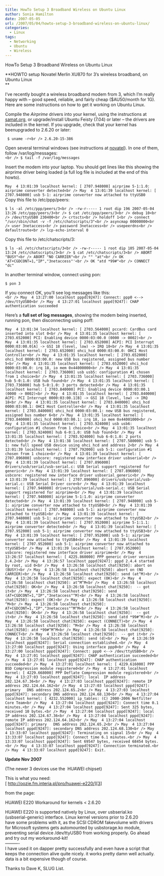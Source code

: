 ```yaml
---
title: HowTo Setup 3 Broadband Wireless on Ubuntu Linux
author: Sonia Hamilton
date: 2007-05-05
url: /2007/05/04/howto-setup-3-broadband-wireless-on-ubuntu-linux/
categories:
  - Linux
tags:
  - Networking
  - Ubuntu
  - Wireless
---
```

HowTo Setup 3 Broadband Wireless on Ubuntu Linux
<!--more-->

**HOWTO setup Novatel Merlin XU870 for 3&#8217;s wireless broadband, on Ubuntu Linux  
**

I&#8217;ve recently bought a wireless broadband modem from 3, which I&#8217;m really happy with &#8211; good speed, reliable, and fairly cheap ($AU50/month for 1G). Here are some instructions on how to get it working on Ubuntu Linux.

Compile the *Airprime* drivers into your kernel, using the instructions at [samat.org][1], or upgrade/install Ubuntu Feisty (7.04) or later &#8211; the drivers are included in the kernel. If you upgrade, check that your kernel has beenupgraded to 2.6.20 or later:  
<!--more-->

  
` $ uname -r<br />
2.6.20-15-386`

Open several terminal windows (see instructions at [novatel][2]). In one of them, follow /var/log/messages:  
`<br />
$ tail -f /var/log/messages`

Insert the modem into your laptop. You should get lines like this showing the airprime driver being loaded (a full log file is included at the end of this howto).

`May  4 13:01:39 localhost kernel: [ 2707.948000] airprime 5-1:1.0: airprime converter detected<br />
May  4 13:01:39 localhost kernel: [ 2707.948000] usb 5-1: airprime converter now attached to ttyUSB0`  
Copy this file to /etc/ppp/peers:

`$ ls -al /etc/ppp/peers/3<br />
-rw-r----- 1 root dip 196 2007-05-04 13:26 /etc/ppp/peers/3<br />
$ cat /etc/ppp/peers/3<br />
debug 10<br />
/dev/ttyUSB0 230400<br />
crtscts<br />
holdoff 1<br />
connect "/usr/sbin/chat -v -f /etc/chatscripts/3"<br />
asyncmap 00000000<br />
user 3netaccess<br />
password 3netaccess<br />
usepeerdns<br />
defaultroute<br />
lcp-echo-interval 0`

Copy this file to /etc/chatscripts/3:

`$ ls -al /etc/chatscripts/3<br />
-rw-r----- 1 root dip 105 2007-05-04 13:24 /etc/chatscripts/3<br />
$ cat /etc/chatscripts/3<br />
ABORT "BUSY"<br />
ABORT "NO CARRIER"<br />
"" "at"<br />
OK 'AT+CGDCONT=1,"IP","3netaccess"'<br />
OK "atd *99#"<br />
CONNECT "dc"`

In another terminal window, connect using pon:

`$ pon 3`

If you connect OK, you&#8217;ll see log messages like this:  
`<br />
May  4 13:27:00 localhost pppd[9247]: Connect: ppp0 <--> /dev/ttyUSB0<br />
May  4 13:27:01 localhost pppd[9247]: CHAP authentication succeeded`

Here&#8217;s a **full set of log messages**, showing the modem being inserted, running pon, then disconnecting using poff:

`May  4 13:01:34 localhost kernel: [ 2703.564000] pccard: CardBus card inserted into slot 0<br />
May  4 13:01:35 localhost kernel: [ 2703.652000] PCI: Enabling device 0000:03:00.0 (0000 -> 0002)<br />
May  4 13:01:35 localhost kernel: [ 2703.652000] ACPI: PCI Interrupt 0000:03:00.0[A] -> GSI 18 (level, low) -> IRQ 18<br />
May  4 13:01:35 localhost kernel: [ 2703.652000] ohci_hcd 0000:03:00.0: OHCI Host Controller<br />
May  4 13:01:35 localhost kernel: [ 2703.652000] ohci_hcd 0000:03:00.0: new USB bus registered, assigned bus number 5<br />
May  4 13:01:35 localhost kernel: [ 2703.652000] ohci_hcd 0000:03:00.0: irq 18, io mem 0x44000000<br />
May  4 13:01:35 localhost kernel: [ 2703.736000] usb usb5: configuration #1 chosen from 1 choice<br />
May  4 13:01:35 localhost kernel: [ 2703.736000] hub 5-0:1.0: USB hub found<br />
May  4 13:01:35 localhost kernel: [ 2703.736000] hub 5-0:1.0: 3 ports detected<br />
May  4 13:01:35 localhost kernel: [ 2703.840000] PCI: Enabling device 0000:03:00.1 (0000 -> 0002)<br />
May  4 13:01:35 localhost kernel: [ 2703.840000] ACPI: PCI Interrupt 0000:03:00.1[B] -> GSI 18 (level, low) -> IRQ 18<br />
May  4 13:01:35 localhost kernel: [ 2703.840000] ohci_hcd 0000:03:00.1: OHCI Host Controller<br />
May  4 13:01:35 localhost kernel: [ 2703.840000] ohci_hcd 0000:03:00.1: new USB bus registered, assigned bus number 6<br />
May  4 13:01:35 localhost kernel: [ 2703.840000] ohci_hcd 0000:03:00.1: irq 18, io mem 0x44001000<br />
May  4 13:01:35 localhost kernel: [ 2703.924000] usb usb6: configuration #1 chosen from 1 choice<br />
May  4 13:01:35 localhost kernel: [ 2703.924000] hub 6-0:1.0: USB hub found<br />
May  4 13:01:35 localhost kernel: [ 2703.924000] hub 6-0:1.0: 2 ports detected<br />
May  4 13:01:38 localhost kernel: [ 2707.580000] usb 5-1: new full speed USB device using ohci_hcd and address 2<br />
May  4 13:01:39 localhost kernel: [ 2707.792000] usb 5-1: configuration #1 chosen from 1 choice<br />
May  4 13:01:39 localhost kernel: [ 2707.896000] usbcore: registered new interface driver usbserial<br />
May  4 13:01:39 localhost kernel: [ 2707.896000] drivers/usb/serial/usb-serial.c: USB Serial support registered for generic<br />
May  4 13:01:39 localhost kernel: [ 2707.896000] usbcore: registered new interface driver usbserial_generic<br />
May  4 13:01:39 localhost kernel: [ 2707.896000] drivers/usb/serial/usb-serial.c: USB Serial Driver core<br />
May  4 13:01:39 localhost kernel: [ 2707.948000] drivers/usb/serial/usb-serial.c: USB Serial support registered for airprime<br />
May  4 13:01:39 localhost kernel: [ 2707.948000] airprime 5-1:1.0: airprime converter detected<br />
May  4 13:01:39 localhost kernel: [ 2707.948000] usb 5-1: airprime converter now attached to ttyUSB0<br />
May  4 13:01:39 localhost kernel: [ 2707.948000] usb 5-1: airprime converter now attached to ttyUSB1<br />
May  4 13:01:39 localhost kernel: [ 2707.948000] usb 5-1: airprime converter now attached to ttyUSB2<br />
May  4 13:01:39 localhost kernel: [ 2707.952000] airprime 5-1:1.1: airprime converter detected<br />
May  4 13:01:39 localhost kernel: [ 2707.952000] usb 5-1: airprime converter now attached to ttyUSB3<br />
May  4 13:01:39 localhost kernel: [ 2707.952000] usb 5-1: airprime converter now attached to ttyUSB4<br />
May  4 13:01:39 localhost kernel: [ 2707.952000] usb 5-1: airprime converter now attached to ttyUSB5<br />
May  4 13:01:39 localhost kernel: [ 2707.952000] usbcore: registered new interface driver airprime<br />
May  4 13:26:57 localhost kernel: [ 4225.860000] PPP generic driver version 2.4.2<br />
May  4 13:26:57 localhost pppd[9247]: pppd 2.4.4 started by root, uid 0<br />
May  4 13:26:58 localhost chat[9250]: abort on (BUSY)<br />
May  4 13:26:58 localhost chat[9250]: abort on (NO CARRIER)<br />
May  4 13:26:58 localhost chat[9250]: send (at^M)<br />
May  4 13:26:58 localhost chat[9250]: expect (OK)<br />
May  4 13:26:58 localhost chat[9250]: at^M^M<br />
May  4 13:26:58 localhost chat[9250]: OK<br />
May  4 13:26:58 localhost chat[9250]:  -- got it<br />
May  4 13:26:58 localhost chat[9250]: send (AT+CGDCONT=1,"IP","3netaccess"^M)<br />
May  4 13:26:58 localhost chat[9250]: expect (OK)<br />
May  4 13:26:58 localhost chat[9250]: ^M<br />
May  4 13:26:58 localhost chat[9250]: AT+CGDCONT=1,"IP","3netaccess"^M^M<br />
May  4 13:26:58 localhost chat[9250]: OK<br />
May  4 13:26:58 localhost chat[9250]:  -- got it<br />
May  4 13:26:58 localhost chat[9250]: send (atd *99#^M)<br />
May  4 13:26:58 localhost chat[9250]: expect (CONNECT)<br />
May  4 13:26:58 localhost chat[9250]: ^M<br />
May  4 13:26:58 localhost chat[9250]: atd *99#^M^M<br />
May  4 13:26:58 localhost chat[9250]: CONNECT<br />
May  4 13:26:58 localhost chat[9250]:  -- got it<br />
May  4 13:26:58 localhost chat[9250]: send (d)<br />
May  4 13:26:59 localhost pppd[9247]: Serial connection established.<br />
May  4 13:27:00 localhost pppd[9247]: Using interface ppp0<br />
May  4 13:27:00 localhost pppd[9247]: Connect: ppp0 <--> /dev/ttyUSB0<br />
May  4 13:27:01 localhost pppd[9247]: CHAP authentication succeeded<br />
May  4 13:27:01 localhost pppd[9247]: CHAP authentication succeeded<br />
May  4 13:27:01 localhost kernel: [ 4229.616000] PPP BSD Compression module registered<br />
May  4 13:27:01 localhost kernel: [ 4229.668000] PPP Deflate Compression module registered<br />
May  4 13:27:03 localhost pppd[9247]: local  IP address 202.124.67.36<br />
May  4 13:27:03 localhost pppd[9247]: remote IP address 202.124.64.162<br />
May  4 13:27:03 localhost pppd[9247]: primary   DNS address 202.124.65.2<br />
May  4 13:27:03 localhost pppd[9247]: secondary DNS address 202.124.68.130<br />
May  4 13:27:04 localhost kernel: [ 4232.552000] ip_tables: (C) 2000-2006 Netfilter Core Team<br />
May  4 13:27:04 localhost pppd[9247]: Connect time 0.1 minutes.<br />
May  4 13:27:04 localhost pppd[9247]: Sent 325 bytes, received 10 bytes.<br />
May  4 13:27:04 localhost pppd[9247]: local  IP address 202.124.67.36<br />
May  4 13:27:04 localhost pppd[9247]: remote IP address 202.124.64.162<br />
May  4 13:27:04 localhost pppd[9247]: primary   DNS address 202.124.65.2<br />
May  4 13:27:04 localhost pppd[9247]: secondary DNS address 202.124.68.130<br />
May  4 13:33:07 localhost pppd[9247]: Terminating on signal 15<br />
May  4 13:33:07 localhost pppd[9247]: Connect time 6.1 minutes.<br />
May  4 13:33:07 localhost pppd[9247]: Sent 69547 bytes, received 68454 bytes.<br />
May  4 13:33:07 localhost pppd[9247]: Connection terminated.<br />
May  4 13:33:07 localhost pppd[9247]: Exit.`

**Update Nov 2007**

(The newer 3 devices use the  HUAWEI chipset)

This is what you need:  
[ http://oozie.fm.interia.pl/pro/huawei-e220/][3]

from the page:

HUAWEI E220 Workaround for kernels < 2.6.20

HUAWEI E220 is supported natively by Linux, over usbserial.ko  
(usbserial-generic) interface. Linux kernel versions prior to 2.6.20  
have some problems with it, as the SCSI CDROM fakevolume with drivers  
for Microsoft systems gets automounted by usbstorage.ko module,  
preventing serial device /dev/ttyUSB0 from working properly. Go ahead  
and try out my workaround-kit!  
&#8212;&#8212;&#8212;-  
I have used it on dapper pretty successfully and even have a script that  
keeps the connection alive quite nicely. it works pretty damn well actually.  
data is a bit expensive though of course.

Thanks to Dave K, SLUG List.

 [1]: http://samat.org/weblog/20070127-high-speed-cellular-wireless-modems-in-ubuntu-linux-6-10.html
 [2]: http://www.novatelwireless.com/support/merlin-xu870-linux.html
 [3]: http://oozie.fm.interia.pl/pro/huawei-e220/
